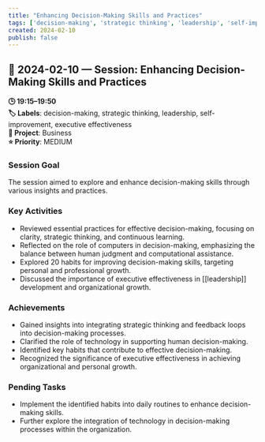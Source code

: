 ```yaml
---
title: "Enhancing Decision-Making Skills and Practices"
tags: ['decision-making', 'strategic thinking', 'leadership', 'self-improvement', 'executive effectiveness']
created: 2024-02-10
publish: false
---
```


## 📅 2024-02-10 — Session: Enhancing Decision-Making Skills and Practices

**🕒 19:15–19:50**  
**🏷️ Labels**: decision-making, strategic thinking, leadership, self-improvement, executive effectiveness  
**📂 Project**: Business  
**⭐ Priority**: MEDIUM  


### Session Goal
The session aimed to explore and enhance decision-making skills through various insights and practices.

### Key Activities
- Reviewed essential practices for effective decision-making, focusing on clarity, strategic thinking, and continuous learning.
- Reflected on the role of computers in decision-making, emphasizing the balance between human judgment and computational assistance.
- Explored 20 habits for improving decision-making skills, targeting personal and professional growth.
- Discussed the importance of executive effectiveness in [[leadership]] development and organizational growth.

### Achievements
- Gained insights into integrating strategic thinking and feedback loops into decision-making processes.
- Clarified the role of technology in supporting human decision-making.
- Identified key habits that contribute to effective decision-making.
- Recognized the significance of executive effectiveness in achieving organizational and personal growth.

### Pending Tasks
- Implement the identified habits into daily routines to enhance decision-making skills.
- Further explore the integration of technology in decision-making processes within the organization.
